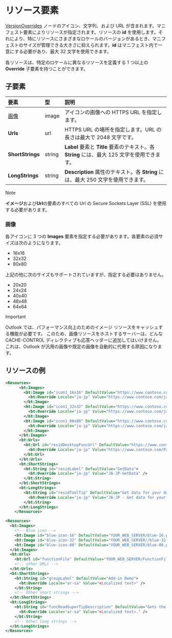 # <a name="resources-element"></a>リソース要素

[VersionOverrides](versionoverrides.md) ノードのアイコン、文字列、および URL が含まれます。マニフェスト要素によりリソースが指定されます。リソースの **id** を使用します。それにより、特にリソースにさまざまなロケールのバージョンがあるとき、マニフェストのサイズが管理できる大きさに抑えられます。**id** はマニフェスト内で一意にする必要があり、最大 32 文字を使用できます。

各リソースは、特定のロケールに異なるリソースを定義する 1 つ以上の **Override** 子要素を持つことができます。

## <a name="child-elements"></a>子要素

|  要素 |  型  |  説明  |
|:-----|:-----|:-----|
|  [画像](#images)            |  image   |  アイコンの画像への HTTPS URL を指定します。 |
|  **Urls**                |  url     |  HTTPS URL の場所を指定します。URL の長さは最大で 2048 文字です。 |
|  **ShortStrings** |  string  |  **Label** 要素と **Title** 要素のテキスト。各 **String** には、最大 125 文字を使用できます。 |
|  **LongStrings**  |  string  | **Description** 属性のテキスト。各 **String** には、最大 250 文字を使用できます。|

> [!NOTE]
> **イメージ**および**Url**の要素のすべての Url の Secure Sockets Layer (SSL) を使用する必要があります。

### <a name="images"></a>画像
各アイコンに 3 つの **Images** 要素を指定する必要があります。各要素の必須サイズは次のようになります。

- 16x16
- 32x32
- 80x80

上記の他に次のサイズもサポートされていますが、指定する必要はありません。

- 20x20
- 24x24
- 40x40
- 48x48
- 64x64

> [!IMPORTANT] 
> Outlook では、パフォーマンス向上のためのイメージ リソースをキャッシュする機能が必要です。 このため、画像リソースをホストするサーバーは、どんな CACHE-CONTROL ディレクティブも応答ヘッダーに追加してはいけません。 これは、Outlook が汎用の画像や既定の画像を自動的に代用する原因になります。    

## <a name="resources-examples"></a>リソースの例 

```XML
<Resources>
      <bt:Images>
        <bt:Image id="icon1_16x16" DefaultValue="https://www.contoso.com/icon_default.png">
          <bt:Override Locale="ja-jp" Value="https://www.contoso.com/ja-jp16-icon_default.png" />
        </bt:Image>
        <bt:Image id="icon1_32x32" DefaultValue="https://www.contoso.com/icon_default.png">
          <bt:Override Locale="ja-jp" Value="https://www.contoso.com/ja-jp32-icon_default.png" />
        </bt:Image>
        <bt:Image id="icon1_80x80" DefaultValue="https://www.contoso.com/icon_default.png">
          <bt:Override Locale="ja-jp" Value="https://www.contoso.com/ja-jp80-icon_default.png" />
        </bt:Image>
      </bt:Images>
      <bt:Urls>
        <bt:Url id="residDesktopFuncUrl" DefaultValue="https://www.contoso.com/Pages/Home.aspx">
          <bt:Override Locale="ja-jp" Value="https://www.contoso.com/Pages/Home.aspx" />
        </bt:Url>
      </bt:Urls>
      <bt:ShortStrings>
        <bt:String id="residLabel" DefaultValue="GetData">
          <bt:Override Locale="ja-jp" Value="JA-JP-GetData" />
        </bt:String>
      </bt:ShortStrings>
      <bt:LongStrings>
        <bt:String id="residToolTip" DefaultValue="Get data for your document.">
          <bt:Override Locale="ja-jp" Value="JA-JP - Get data for your document." />
        </bt:String>
      </bt:LongStrings>
    </Resources>
```

```xml
<Resources>
  <bt:Images>
    <!-- Blue icon -->
    <bt:Image id="blue-icon-16" DefaultValue="YOUR_WEB_SERVER/blue-16.png"/>
    <bt:Image id="blue-icon-32" DefaultValue="YOUR_WEB_SERVER//blue-32.png"/>
    <bt:Image id="blue-icon-80" DefaultValue="YOUR_WEB_SERVER/blue-80.png"/>
  </bt:Images>
  <bt:Urls>
    <bt:Url id="functionFile" DefaultValue="YOUR_WEB_SERVER/FunctionFile/Functions.html"/>
    <!-- other URLs -->
  </bt:Urls>
  <bt:ShortStrings>
    <bt:String id="groupLabel" DefaultValue="Add-in Demo">
      <bt:Override Locale="ar-sa" Value="<Localized text>" />
    </bt:String>
    <!-- Other short strings -->
  </bt:ShortStrings>
  <bt:LongStrings>
    <bt:String id="funcReadSuperTipDescription" DefaultValue="Gets the subject of the message or appointment.">
      <bt:Override Locale="ar-sa" Value="<Localized text>." />
    </bt:String>
    <!-- Other long strings -->
  </bt:LongStrings>
</Resources>
```
